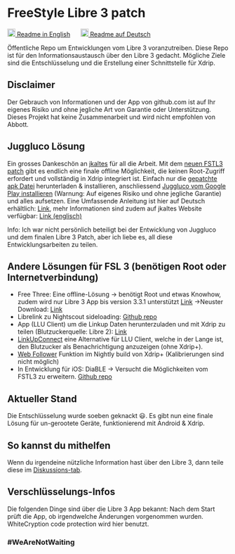 # FreeStyle Libre 3 patch

<a href="README.md"><img alt="EN" src="https://user-images.githubusercontent.com/65506676/190852356-073bf576-6e3a-45f3-a658-be1c4a8d7286.png" width="18px" /> Readme in English</a>
&nbsp;&nbsp;&nbsp;&nbsp;
<a href="README.de-de.md"><img  alt="DE" src="https://user-images.githubusercontent.com/65506676/190851702-b2699677-462a-4a5a-b23e-efb1cad56890.png" width="18px" /> Readme auf Deutsch</a>

Öffentliche Repo um Entwicklungen vom Libre 3 voranzutreiben. Diese Repo ist für den Informationsaustausch über den Libre 3 gedacht. Mögliche Ziele sind die Entschlüsselung und die Erstellung einer Schnittstelle für Xdrip.

## Disclaimer

Der Gebrauch von Informationen und der App von github.com ist auf Ihr eigenes Risiko und ohne jegliche Art von Garantie oder Unterstützung. Dieses Projekt hat keine Zusammenarbeit und wird nicht empfohlen von Abbott.

## Juggluco Lösung

Ein grosses Dankeschön an [jkaltes](http://jkaltes.byethost16.com/) für all die Arbeit. Mit dem [neuen FSTL3 patch](http://jkaltes.byethost16.com/Juggluco/libre3/) gibt es endlich eine finale offline Möglichkeit, die keinen Root-Zugriff erfordert und vollständig in Xdrip integriert ist. Einfach nur die [gepatchte apk Datei](https://github.com/maheini/FreeStyle-Libre-3-patch/raw/main/Patched%20Apk/Libre%203_v3.3.0_apkfab.com.apk) herunterladen & installieren, anschliessend [Juggluco vom Google Play installieren](https://play.google.com/store/apps/details?id=tk.glucodata&pcampaignid=pcampaignidMKT-Other-global-all-co-prtnr-py-PartBadge-Mar2515-1) (Warnung: Auf eigenes Risiko und ohne jegliche Garantie) und alles aufsetzen. Eine Umfassende Anleitung ist hier auf Deutsch erhältlich: [Link](https://insulinclub.de/core/index.php?attachment/17545-anleitung-2-mit-links-freestyle-libre-3-und-juggluco-pdf/), mehr Informationen sind zudem auf jkaltes Website verfügbar: [Link (englisch)](http://jkaltes.byethost16.com/Juggluco/libre3/)

Info: Ich war nicht persönlich beteiligt bei der Entwicklung von Juggluco und dem finalen Libre 3 Patch, aber ich liebe es, all diese Entwicklungsarbeiten zu teilen.

## Andere Lösungen für FSL 3 (benötigen Root oder Internetverbindung)

- Free Three: Eine offline-Lösung -> benötigt Root und etwas Knowhow, zudem wird nur Libre 3 App bis version 3.3.1 unterstützt [Link](https://insulinclub.de/index.php?thread/33795-free-three-ein-xposed-lsposed-modul-f%C3%BCr-libre-3-aktueller-wert-am-sperrbildschir/)
    ->Neuster Download: [Link](https://mega.nz/file/H51h3ILS#65mfhvDvPbtnbdWSOeXHHNxABDD60nP7iODxaDN_QPk)
- Librelink zu Nightscout sideloading: [Github repo](https://github.com/timoschlueter/nightscout-librelink-up)
- App (LLU Client) um die Linkup Daten herunterzuladen und mit Xdrip zu teilen (Blutzuckerquelle: Libre 2): [Link](https://insulinclub.de/index.php?thread/33987-llu-client/&postID=654144#post654144)
- [LinkUpConnect](https://github.com/cmtjk/LinkUpConnect) eine Alternative für LLU Client, welche in der Lange ist, den Blutzucker als Benachrichtigung anzuzeigen (ohne Xdrip+).
- [Web Follower](https://xdrip.readthedocs.io/en/latest/install/webfollower/) Funktion im Nightly build von Xdrip+ (Kalibrierungen sind nicht möglich)
- In Entwicklung für iOS: DiaBLE -> Versucht die Möglichkeiten vom FSTL3 zu erweitern. [Github repo](https://github.com/gui-dos/DiaBLE)

## Aktueller Stand

Die Entschlüsselung wurde soeben geknackt :smiley:. Es gibt nun eine finale Lösung für un-gerootete Geräte, funktionierend mit Android & Xdrip.

## So kannst du mithelfen

Wenn du irgendeine nützliche Information hast über den Libre 3, dann teile diese im [Diskussions-tab](https://github.com/maheini/FreeStyle-Libre-3-patch/discussions).

## Verschlüsselungs-Infos

Die folgenden Dinge sind über die Libre 3 App bekannt: Nach dem Start prüft die App, ob irgendwelche Änderungen vorgenommen wurden. WhiteCryption code protection wird hier benutzt.

### #WeAreNotWaiting
